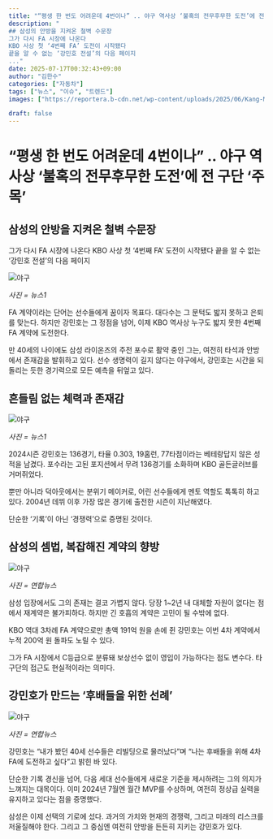 ```yaml
---
title: "“평생 한 번도 어려운데 4번이나” .. 야구 역사상 ‘불혹의 전무후무한 도전’에 전 구단 ‘주목’"
description: "
## 삼성의 안방을 지켜온 철벽 수문장
그가 다시 FA 시장에 나온다
KBO 사상 첫 ‘4번째 FA’ 도전이 시작됐다
끝을 알 수 없는 ‘강민호 전설’의 다음 페이지
..."
date: 2025-07-17T00:32:43+09:00
author: "김한수"
categories: ["자동차"]
tags: ["뉴스", "이슈", "트렌드"]
images: ["https://reportera.b-cdn.net/wp-content/uploads/2025/06/Kang-Min-hos-4th-FA-contract-1024x576.jpg"]

draft: false
---
```


# “평생 한 번도 어려운데 4번이나” .. 야구 역사상 ‘불혹의 전무후무한 도전’에 전 구단 ‘주목’


## 삼성의 안방을 지켜온 철벽 수문장
그가 다시 FA 시장에 나온다
KBO 사상 첫 ‘4번째 FA’ 도전이 시작됐다
끝을 알 수 없는 ‘강민호 전설’의 다음 페이지


![야구](https://reportera.b-cdn.net/wp-content/uploads/2025/06/Kang-Min-hos-4th-FA-contract-1024x576.jpg)

*사진 = 뉴스1*

FA 계약이라는 단어는 선수들에게 꿈이자 목표다. 대다수는 그 문턱도 밟지 못하고 은퇴를 맞는다. 하지만 강민호는 그 정점을 넘어, 이제 KBO 역사상 누구도 밟지 못한 4번째 FA 계약에 도전한다.

만 40세의 나이에도 삼성 라이온즈의 주전 포수로 활약 중인 그는, 여전히 타석과 안방에서 존재감을 발휘하고 있다. 선수 생명력이 길지 않다는 야구에서, 강민호는 시간을 되돌리는 듯한 경기력으로 모든 예측을 뒤엎고 있다.


## 흔들림 없는 체력과 존재감


![야구](https://reportera.b-cdn.net/wp-content/uploads/2025/06/강민호-2-1024x682.jpg)

*사진 = 뉴스1*

2024시즌 강민호는 136경기, 타율 0.303, 19홈런, 77타점이라는 베테랑답지 않은 성적을 남겼다. 포수라는 고된 포지션에서 무려 136경기를 소화하며 KBO 골든글러브를 거머쥐었다.

뿐만 아니라 덕아웃에서는 분위기 메이커로, 어린 선수들에게 멘토 역할도 톡톡히 하고 있다. 2004년 데뷔 이후 가장 많은 경기에 출전한 시즌이 지난해였다.

단순한 ‘기록’이 아닌 ‘경쟁력’으로 증명된 것이다.


## 삼성의 셈법, 복잡해진 계약의 향방


![야구](https://reportera.b-cdn.net/wp-content/uploads/2025/06/강민호-3-1024x726.jpg)

*사진 = 연합뉴스*

삼성 입장에서도 그의 존재는 결코 가볍지 않다. 당장 1~2년 내 대체할 자원이 없다는 점에서 재계약은 불가피하다. 하지만 긴 호흡의 계약은 고민이 될 수밖에 없다.

KBO 역대 3차례 FA 계약으로만 총액 191억 원을 손에 쥔 강민호는 이번 4차 계약에서 누적 200억 원 돌파도 노릴 수 있다.

그가 FA 시장에서 C등급으로 분류돼 보상선수 없이 영입이 가능하다는 점도 변수다. 타 구단의 접근도 현실적이라는 의미다.


## 강민호가 만드는 ‘후배들을 위한 선례’


![야구](https://reportera.b-cdn.net/wp-content/uploads/2025/06/강민호-4-1024x683.jpg)

*사진 = 연합뉴스*

강민호는 “내가 봤던 40세 선수들은 리빌딩으로 물러났다”며 “나는 후배들을 위해 4차 FA에 도전하고 싶다”고 밝힌 바 있다.

단순한 기록 경신을 넘어, 다음 세대 선수들에게 새로운 기준을 제시하려는 그의 의지가 느껴지는 대목이다. 이미 2024년 7월엔 월간 MVP를 수상하며, 여전히 정상급 실력을 유지하고 있다는 점을 증명했다.

삼성은 이제 선택의 기로에 섰다. 과거의 가치와 현재의 경쟁력, 그리고 미래의 리스크를 저울질해야 한다. 그리고 그 중심엔 여전히 안방을 든든히 지키는 강민호가 있다.
